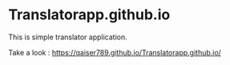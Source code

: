 # Translatorapp.github.io

This is simple translator application.

Take a look :
https://qaiser789.github.io/Translatorapp.github.io/
